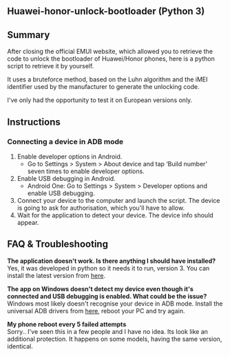 ## Huawei-honor-unlock-bootloader (Python 3)

## Summary
  
After closing the official EMUI website, which allowed you to retrieve the code to unlock the bootloader of Huawei/Honor phones, here is a python script to retrieve it by yourself.

It uses a bruteforce method, based on the Luhn algorithm and the iMEI identifier used by the manufacturer to generate the unlocking code.

I've only had the opportunity to test it on European versions only.
  
  
  
## Instructions
### Connecting a device in ADB mode
  
1. Enable developer options in Android.
    * Go to Settings > System > About device and tap ‘Build number’ seven times to enable developer options.
2. Enable USB debugging in Android.
    * Android One: Go to Settings > System > Developer options and enable USB debugging.
3. Connect your device to the computer and launch the script. The device is going to ask for authorisation, which you'll have to allow.
4. Wait for the application to detect your device. The device info should appear.
  
## FAQ & Troubleshooting  
  
**The application doesn't work. Is there anything I should have installed?**  
Yes, it was developed in python so it needs it to run, version 3. You can install the latest version from [here](https://www.python.org/downloads/).
  
**The app on Windows doesn't detect my device even though it's connected and USB debugging is enabled. What could be the issue?**  
Windows most likely doesn't recognise your device in ADB mode. Install the universal ADB drivers from [here](http://dl.adbdriver.com/upload/adbdriver.zip), reboot your PC and try again.
  
**My phone reboot every 5 failed attempts**  
Sorry.. I've seen this in a few people and I have no idea. Its look like an additional protection. It happens on some models, having the same version, identical.
